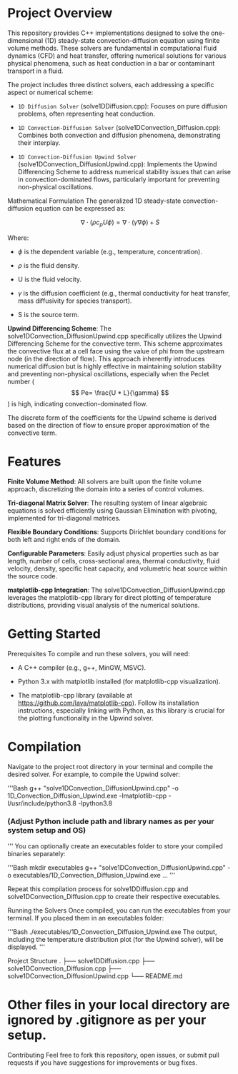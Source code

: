 # Project Overview

This repository provides C++ implementations designed to solve the one-dimensional (1D) steady-state convection-diffusion equation using finite volume methods. These solvers are fundamental in computational fluid dynamics (CFD) and heat transfer, offering numerical solutions for various physical phenomena, such as heat conduction in a bar or contaminant transport in a fluid.

The project includes three distinct solvers, each addressing a specific aspect or numerical scheme:

- `1D Diffusion Solver` (solve1DDiffusion.cpp): Focuses on pure diffusion problems, often representing heat conduction.

- `1D Convection-Diffusion Solver` (solve1DConvection_Diffusion.cpp): Combines both convection and diffusion phenomena, demonstrating their interplay.

- `1D Convection-Diffusion Upwind Solver` (solve1DConvection_DiffusionUpwind.cpp): Implements the Upwind Differencing Scheme to address numerical stability issues that can arise in convection-dominated flows, particularly important for preventing non-physical oscillations.

Mathematical Formulation
The generalized 1D steady-state convection-diffusion equation can be expressed as:

$$ \nabla \cdot (\rho c_p U \phi) = \nabla \cdot (\gamma \nabla \phi) + S $$

Where:

- $\phi$ is the dependent variable (e.g., temperature, concentration).

- $\rho$ is the fluid density.

- U is the fluid velocity.

- $\gamma$ is the diffusion coefficient (e.g., thermal conductivity for heat transfer, mass diffusivity for species transport).

- S is the source term.

**Upwind Differencing Scheme**: 
The solve1DConvection_DiffusionUpwind.cpp specifically utilizes the Upwind Differencing Scheme for the convective term. This scheme approximates the convective flux at a cell face using the value of 
phi from the upstream node (in the direction of flow). This approach inherently introduces numerical diffusion but is highly effective in maintaining solution stability and preventing non-physical oscillations, especially when the Peclet number ($$ Pe=
\frac{U * L}{\gamma} $$) is high, indicating convection-dominated flow.

The discrete form of the coefficients for the Upwind scheme is derived based on the direction of flow to ensure proper approximation of the convective term.

# Features

**Finite Volume Method**: All solvers are built upon the finite volume approach, discretizing the domain into a series of control volumes.

**Tri-diagonal Matrix Solver**: The resulting system of linear algebraic equations is solved efficiently using Gaussian Elimination with pivoting, implemented for tri-diagonal matrices.

**Flexible Boundary Conditions**: Supports Dirichlet boundary conditions for both left and right ends of the domain.

**Configurable Parameters**: Easily adjust physical properties such as bar length, number of cells, cross-sectional area, thermal conductivity, fluid velocity, density, specific heat capacity, and volumetric heat source within the source code.

**matplotlib-cpp Integration**: The solve1DConvection_DiffusionUpwind.cpp leverages the matplotlib-cpp library for direct plotting of temperature distributions, providing visual analysis of the numerical solutions.

# Getting Started

Prerequisites
To compile and run these solvers, you will need:

- A C++ compiler (e.g., g++, MinGW, MSVC).

- Python 3.x with matplotlib installed (for matplotlib-cpp visualization).

- The matplotlib-cpp library (available at https://github.com/lava/matplotlib-cpp). Follow its installation instructions, especially linking with Python, as this library is crucial for the plotting functionality in the Upwind solver.

# Compilation
Navigate to the project root directory in your terminal and compile the desired solver. For example, to compile the Upwind solver:

'''Bash
g++ "solve1DConvection_DiffusionUpwind.cpp" -o 1D_Convection_Diffusion_Upwind.exe -lmatplotlib-cpp -I/usr/include/python3.8 -lpython3.8
### (Adjust Python include path and library names as per your system setup and OS)
'''
You can optionally create an executables folder to store your compiled binaries separately:

'''Bash
mkdir executables
g++ "solve1DConvection_DiffusionUpwind.cpp" -o executables/1D_Convection_Diffusion_Upwind.exe ...
'''

Repeat this compilation process for solve1DDiffusion.cpp and solve1DConvection_Diffusion.cpp to create their respective executables.

Running the Solvers
Once compiled, you can run the executables from your terminal. If you placed them in an executables folder:

'''Bash
./executables/1D_Convection_Diffusion_Upwind.exe
The output, including the temperature distribution plot (for the Upwind solver), will be displayed.
'''

Project Structure
.
├── solve1DDiffusion.cpp
├── solve1DConvection_Diffusion.cpp
├── solve1DConvection_DiffusionUpwind.cpp
└── README.md

# Other files in your local directory are ignored by .gitignore as per your setup.
Contributing
Feel free to fork this repository, open issues, or submit pull requests if you have suggestions for improvements or bug fixes.